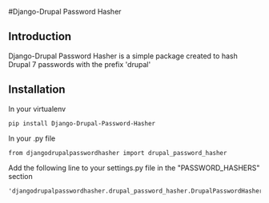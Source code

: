 #Django-Drupal Password Hasher

## Introduction

Django-Drupal Password Hasher is a simple package created to hash Drupal 7 passwords with the prefix 'drupal'

## Installation

In your virtualenv

    pip install Django-Drupal-Password-Hasher     

In your .py file

    from djangodrupalpasswordhasher import drupal_password_hasher

Add the following line to your settings.py file in the "PASSWORD_HASHERS" section

    'djangodrupalpasswordhasher.drupal_password_hasher.DrupalPasswordHasher',
